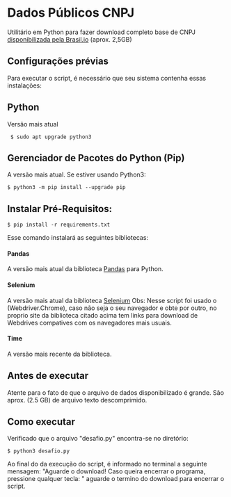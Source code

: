 # Dados Públicos CNPJ 
Utilitário em Python para fazer download completo base de CNPJ [disponibilizada pela Brasil.io](https://brasil.io/dataset/documentos-brasil/documents/) (aprox. 2,5GB) 


## Configurações prévias
Para executar o script, é necessário que seu sistema contenha essas instalações:

## Python
Versão mais atual

` $ sudo apt upgrade python3`

## Gerenciador de Pacotes do Python (Pip)
A versão mais atual. Se estiver usando Python3:

`$ python3 -m pip install --upgrade pip`

## Instalar Pré-Requisitos:

`$ pip install -r requirements.txt`

Esse comando instalará as seguintes bibliotecas:

#### Pandas
A versão mais atual da biblioteca [Pandas](https://pandas.pydata.org) para Python. 

#### Selenium
A versão mais atual da biblioteca [Selenium](https://selenium-python.readthedocs.io/#)
Obs: Nesse script foi usado o (Webdriver.Chrome), caso não seja o seu navegador e obte por outro,
no proprio site da biblioteca citado acima tem links para download de Webdrives compatives com
os navegadores mais usuais.

#### Time
A versão mais recente da biblioteca.

## Antes de executar
Atente para o fato de que o arquivo de dados disponibilizado é grande. São aprox. (2.5 GB) de arquivo texto descomprimido.

## Como executar 
 Verificado que o arquivo "desafio.py" encontra-se no diretório:

`$ python3 desafio.py`

Ao final do da execução do script, é informado no terminal a seguinte mensagem:
"Aguarde o download! Caso queira encerrar o programa, pressione qualquer tecla: "
aguarde o termino do download para encerrar o script.
